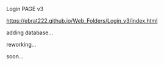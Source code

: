 Login PAGE v3

https://ebrat222.github.io/Web_Folders/Login_v3/index.html


adding database...

reworking...

soon...
